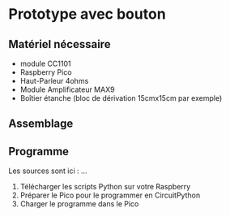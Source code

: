 # Prototype avec bouton

## Matériel nécessaire

- module CC1101
- Raspberry Pico
- Haut-Parleur 4ohms
- Module Amplificateur MAX9
- Boîtier étanche (bloc de dérivation 15cmx15cm par exemple)

## Assemblage


## Programme

Les sources sont ici : ...
1. Télécharger les scripts Python sur votre Raspberry
2. Préparer le Pico pour le programmer en CircuitPython
3. Charger le programme dans le Pico